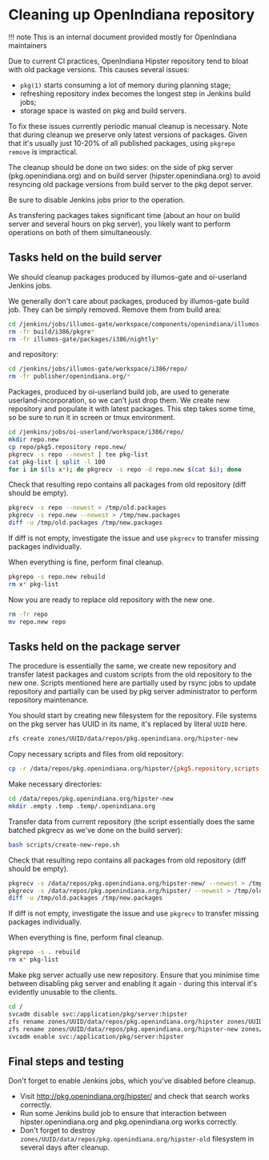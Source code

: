 <!--

The contents of this Documentation are subject to the Public Documentation License Version 1.01
(the "License"); you may only use this Documentation if you comply with the terms of this License.
A copy of the License is available at http://illumos.org/license/PDL.

The Original Documentation is _________________.

The Initial Writer of the Original Documentation is Alexander Pyhalov Copyright (C) 2020
All Rights Reserved.

-->

# Cleaning up OpenIndiana repository

!!! note
    This is an internal document provided mostly for OpenIndiana maintainers

Due to current CI practices, OpenIndiana Hipster repository tend to bloat with old package versions.
This causes several issues:

* `pkg(1)` starts consuming a lot of memory during planning stage;
* refreshing repository index becomes the longest step in Jenkins build jobs;
* storage space is wasted on pkg and build servers.

To fix these issues currently periodic manual cleanup is necessary.
Note that during cleanup we preserve only latest versions of packages.
Given that it's usually just 10-20% of all published packages, using `pkgrepo  remove` is impractical.

The cleanup should be done on two sides: on the side of pkg server (pkg.openindiana.org) and on build server (hipster.openindiana.org) to avoid resyncing old package versions from build server to the pkg depot server.

Be sure to disable Jenkins jobs prior to the operation.

As transfering packages takes significant time (about an hour on build server and several hours on pkg server), you likely want to perform operations on both of them simultaneously.

## Tasks held on the build server

We should cleanup packages produced by illumos-gate and oi-userland Jenkins jobs.

We generally don't care about packages, produced by illumos-gate build job.
They can be simply removed.
Remove them from build area:

```bash
cd /jenkins/jobs/illumos-gate/workspace/components/openindiana/illumos-gate/
rm -fr build/i386/pkgre*
rm -fr illumos-gate/packages/i386/nightly*
```

and repository:

```bash
cd /jenkins/jobs/illumos-gate/workspace/i386/repo/
rm -fr publisher/openindiana.org/*
```

Packages, produced by oi-userland build job, are used to generate userland-incorporation, so we can't just drop them.
We create new repository and populate it with latest packages.
This step takes some time, so be sure to run it in screen or tmux environment.

```bash
cd /jenkins/jobs/oi-userland/workspace/i386/repo/
mkdir repo.new
cp repo/pkg5.repository repo.new/
pkgrecv -s repo --newest | tee pkg-list
cat pkg-list | split -l 100
for i in $(ls x*); do pkgrecv -s repo -d repo.new $(cat $i); done
```

Check that resulting repo contains all packages from old repository (diff should be empty).

```bash
pkgrecv -s repo --newest > /tmp/old.packages
pkgrecv -s repo.new --newest > /tmp/new.packages
diff -u /tmp/old.packages /tmp/new.packages
```

If diff is not empty, investigate the issue and use `pkgrecv` to transfer missing packages individually.

When everything is fine, perform final cleanup.

```bash
pkgrepo -s repo.new rebuild
rm x* pkg-list
```

Now you are ready to replace old repository with the new one.

```bash
rm -fr repo
mv repo.new repo
```

## Tasks held on the package server

The procedure is essentially the same, we create new repository and transfer latest packages and custom scripts from the old repository to the new one.
Scripts mentioned here are partially used by rsync jobs to update repository and partially can be used by pkg server administrator to perform repository maintenance.

You should start by creating new filesystem for the repository.
File systems on the pkg server has UUID in its name, it's replaced by literal `UUID` here.

```bash
zfs create zones/UUID/data/repos/pkg.openindiana.org/hipster-new
```

Copy necessary scripts and files from old repository:

```bash
cp -r /data/repos/pkg.openindiana.org/hipster/{pkg5.repository,scripts,add-content.sh} /data/repos/pkg.openindiana.org/hipster-new/
```

Make necessary directories:

```bash
cd /data/repos/pkg.openindiana.org/hipster-new
mkdir .empty .temp .temp/.openindiana.org
```

Transfer data from current repository (the script essentially does the same batched pkgrecv as we've done on the build server):

```bash
bash scripts/create-new-repo.sh
```

Check that resulting repo contains all packages from old repository (diff should be empty).

```bash
pkgrecv -s /data/repos/pkg.openindiana.org/hipster-new/ --newest > /tmp/new.packages
pkgrecv -s /data/repos/pkg.openindiana.org/hipster/ --newest > /tmp/old.packages
diff -u /tmp/old.packages /tmp/new.packages
```

If diff is not empty, investigate the issue and use `pkgrecv` to transfer missing packages individually.

When everything is fine, perform final cleanup.

```bash
pkgrepo -s . rebuild
rm x* pkg-list
```

Make pkg server actually use new repository.
Ensure that you minimise time between disabling pkg server and enabling it again - during this interval it's evidently unusable to the clients.

```bash
cd /
svcadm disable svc:/application/pkg/server:hipster
zfs rename zones/UUID/data/repos/pkg.openindiana.org/hipster zones/UUID/data/repos/pkg.openindiana.org/hipster-old
zfs rename zones/UUID/data/repos/pkg.openindiana.org/hipster-new zones/UUID/data/repos/pkg.openindiana.org/hipster
svcadm enable svc:/application/pkg/server:hipster
```

## Final steps and testing

Don't forget to enable Jenkins jobs, which you've disabled before cleanup.

* Visit <http://pkg.openindiana.org/hipster/> and check that search works correctly.
* Run some Jenkins build job to ensure that interaction between hipster.openindiana.org and pkg.openindiana.org works correctly.
* Don't forget to destroy `zones/UUID/data/repos/pkg.openindiana.org/hipster-old` filesystem in several days after cleanup.
